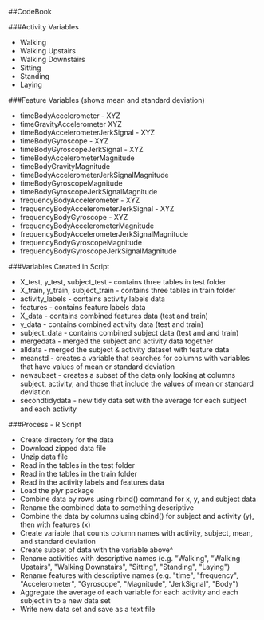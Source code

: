 ##CodeBook

###Activity Variables
* Walking
* Walking Upstairs
* Walking Downstairs
* Sitting
* Standing
* Laying

###Feature Variables (shows mean and standard deviation)
* timeBodyAccelerometer - XYZ
* timeGravityAccelerometer  XYZ
* timeBodyAccelerometerJerkSignal - XYZ
* timeBodyGyroscope - XYZ
* timeBodyGyroscopeJerkSignal - XYZ
* timeBodyAccelerometerMagnitude
* timeBodyGravityMagnitude
* timeBodyAccelerometerJerkSignalMagnitude
* timeBodyGyroscopeMagnitude
* timeBodyGyroscopeJerkSignalMagnitude
* frequencyBodyAccelerometer - XYZ
* frequencyBodyAccelerometerJerkSignal - XYZ
* frequencyBodyGyroscope - XYZ
* frequencyBodyAccelerometerMagnitude
* frequencyBodyAccelerometerJerkSignalMagnitude
* frequencyBodyGyroscopeMagnitude
* frequencyBodyGyroscopeJerkSignalMagnitude

###Variables Created in Script
* X_test, y_test, subject_test - contains three tables in test folder
* X_train, y_train, subject_train - contains three tables in train folder
* activity_labels - contains activity labels data
* features - contains feature labels data
* X_data - contains combined features data (test and train)
* y_data - contains combined activity data (test and train)
* subject_data - contains combined subject data (test and and train)
* mergedata - merged the subject and activity data together
* alldata - merged the subject & activity dataset with feature data
* meanstd - creates a variable that searches for columns with variables that have values of mean or standard deviation
* newsubset - creates a subset of the data only looking at columns subject, activity, and those that include the values of mean or standard deviation
* secondtidydata - new tidy data set with the average for each subject and each activity

###Process - R Script
* Create directory for the data
* Download zipped data file
* Unzip data file
* Read in the tables in the test folder
* Read in the tables in the train folder
* Read in the activity labels and features data
* Load the plyr package
* Combine data by rows using rbind() command for x, y, and subject data
* Rename the combined data to something descriptive
* Combine the data by columns using cbind() for subject and activity (y), then with features (x)
* Create variable that counts column names with activity, subject, mean, and standard deviation
* Create subset of data with the variable above^
* Rename activities with descriptive names (e.g. "Walking", "Walking Upstairs", "Walking Downstairs", "Sitting", "Standing", "Laying")
* Rename features with descriptive names (e.g. "time", "frequency", "Accelerometer", "Gyroscope", "Magnitude", "JerkSignal", "Body")
* Aggregate the average of each variable for each activity and each subject in to a new data set
* Write new data set and save as a text file
